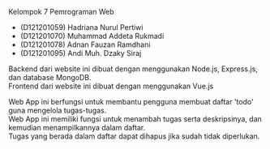 Kelompok 7 Pemrograman Web
- (D121201059) Hadriana Nurul Pertiwi
- (D121201070) Muhammad Addeta Rukmadi
- (D121201078) Adnan Fauzan Ramdhani
- (D121201095) Andi Muh. Dzaky Siraj

Backend dari website ini dibuat dengan menggunakan Node.js, Express.js, dan database MongoDB. <br>
Frontend dari website ini dibuat dengan menggunakan Vue.js

Web App ini berfungsi untuk membantu pengguna membuat daftar 'todo' guna mengelola tugas-tugas. <br>
Web App ini memiliki fungsi untuk menambah tugas serta deskripsinya, dan kemudian menampilkannya dalam daftar. <br>
Tugas yang berada dalam daftar dapat dihapus jika sudah tidak diperlukan.
